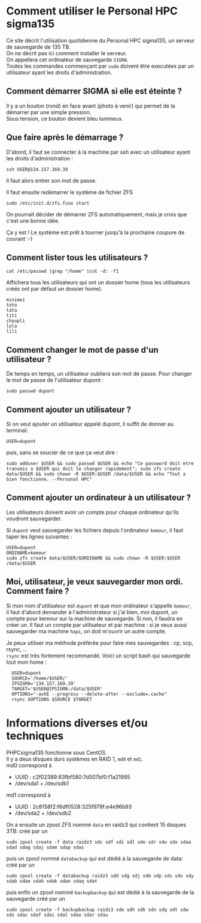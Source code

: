 Comment utiliser le Personal HPC sigma135 
=========================================

Ce site décrit l'utilisation quotidienne du Personal HPC sigma135, un serveur de sauvegarde de 135 TB.  
On ne décrit pas ici comment installer le serveur.  
On appellera cet ordinateur de sauvegarde `SIGMA`.  
Toutes les commandes commençant par `sudo` doivent être executées par un utilisateur ayant les droits d'administration.

Comment démarrer SIGMA si elle est éteinte ?
--------------------------------------------

Il y a un bouton (rond) en face avant (photo à venir) qui permet de la démarrer par une simple pression.  
Sous tension, ce bouton devient bleu lumineux.

Que faire après le démarrage ?
--------------------------------------------

D'abord, il faut se connecter à la machine par ssh avec un utilisateur ayant les droits d'administration :  
```
ssh USER@134.157.169.39
```
Il faut alors entrer son mot de passe.

Il faut ensuite redémarrer le système de fichier ZFS  
```
sudo /etc/init.d/zfs.fuse start
```
On pourrait décider de démarrer ZFS automatiquement, mais je crois que c'est une bonne idée.

Ça y est ! Le système est prêt à tourner jusqu'à la prochaine coupure de courant :-)

Comment lister tous les utilisateurs ?
---------------------------------------
```
cat /etc/passwd |grep "/home" |cut -d: -f1
```

Affichera tous les utilisateurs qui ont un dossier home (tous les utilisateurs créés ont par défaut un dossier home). 
```
minimoi
toto
tata
titi
choupli
lola
lili
```


Comment changer le mot de passe d'un utilisateur ?
--------------------------------------------------
De temps en temps, un utilisateur oubliera son mot de passe.
Pour changer le mot de passe de l'utilisateur dupont :
```
sudo passwd dupont
```


Comment ajouter un utilisateur ?
--------------------------------
Si on veut ajouter un utilisateur appelé dupont, il suffit de donner au terminal:
```
USER=dupont
```
puis, sans se soucier de ce que ça veut dire :
```
sudo adduser $USER && sudo passwd $USER && echo "Ce password doit etre transmis a $USER qui doit le changer rapidement"; sudo zfs create data/$USER && sudo chown -R $USER:$USER /data/$USER && echo "Tout a bien fonctionne. --Personal HPC"

```

Comment ajouter un ordinateur à un utilisateur ?
------------------------------------------------

Les utilisateurs doivent avoir un compte pour chaque ordinateur qu'ils voudront sauvegarder.

Si `dupont` veut sauvegarder les fichiers depuis l'ordinateur `kemour`, il faut taper les lignes suivantes :
```
USER=dupont
ORDINAME=kemour
sudo zfs create data/$USER/$ORDINAME && sudo chown -R $USER:$USER /data/$USER
```

Moi, utilisateur, je veux sauvegarder mon ordi. Comment faire ?
---------------------------------------------------------------

Si mon nom d'utilisateur est `dupont` et que mon ordinateur s'appelle `kemour`, il faut d'abord demander à l'administrateur si j'ai bien, moi dupont, un compte pour kemour sur la machine de sauvegarde. Si non, il faudra en créer un. Il faut un compte par utilisateur et par machine : si je veux aussi sauvegarder ma machine `hapi`, on doit m'ouvrir un autre compte.

Je peux utiliser ma méthode préférée pour faire mes sauvegardes : cp, scp, rsync, ...  
`rsync` est très fortement recommandé. Voici un script bash qui sauvegarde tout mon home :
```
  USER=dupont
  SOURCE='/home/$USER/'
  IPSIGMA='134.157.169.39'
  TARGET='$USER@IPSIGMA:/data/$USER'
  OPTIONS="-avhE --progress --delete-after --exclude=.cache"
  rsync $OPTIONS $SOURCE $TARGET
```





Informations diverses et/ou techniques
=========================================

PHPCsigma135 fonctionne sous CentOS.  
Il y a deux disques durs systèmes en RAID 1, `md0` et `md1`.  
md0 correspond à
  - UUID : c2f02389:83fbf580:7d507bf0:f1a21995
  - /dev/sda1 + /dev/sdb1

md1 correspond à
  - UUID : 2c8158f2:f6df0528:325f979f:e4e96b93
  - /dev/sda2 + /dev/sdb2


On a ensuite un zpool ZFS nommé `data` en raidz3 qui contient 15 disques 3TB: 
créé par un   
```
sudo zpool create -f data raidz3 sdc sdf sdi sdl sdo sdr sdu sdx sdaa sdad sdag sdaj sdam sdap sdas
```

puis un zpool nommé `databackup` qui est dédié à la sauvegarde de data: 
créé par un   
```
sudo zpool create -f databackup raidz3 sdd sdg sdj sdm sdp sds sdv sdy sdab sdae sdah sdak sdan sdaq sdat
```

puis enfin un zpool nommé `backupbackup` qui est dédié à la sauvegarde de la sauvegarde
créé par un   
```
sudo zpool create -f backupbackup raidz3 sde sdh sdk sdn sdq sdt sdw sdz sdac sdaf sdai sdal sdao sdar sdau
```

